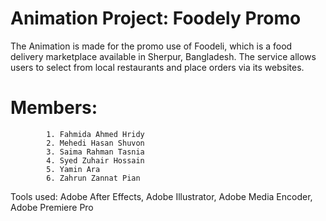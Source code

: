 # Animation Project: Foodely Promo 
The Animation is made for the promo use of Foodeli, which is a food delivery marketplace available in Sherpur, Bangladesh. 
The service allows users to select from local restaurants and place orders via its websites.

# Members:
			1. Fahmida Ahmed Hridy
			2. Mehedi Hasan Shuvon
			3. Saima Rahman Tasnia
			4. Syed Zuhair Hossain
			5. Yamin Ara
			6. Zahrun Zannat Pian 

Tools used: Adobe After Effects, Adobe Illustrator, Adobe Media Encoder, Adobe Premiere Pro
